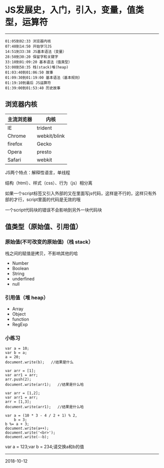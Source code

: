 # JS发展史，入门，引入，变量，值类型，运算符

---

```
01:05到02:33 浏览器内核
07:40到14:50 开始学习JS
14:51到33:38 JS基本语法（变量）
28:50到30:20 保留字和关键字
33:10到01:09:20 基本语法（值类型）
53:00到58:35 栈(stack)堆(heap)
01:03:40到01:06:50 故事
01:09:30到01:19:00 基本语法（基本规则）
01:19:10到最后 JS运算符
01:39:00到01:53:40 历史故事
```

## 浏览器内核

|主流浏览器|内核|
|-------|-------|
|IE|trident|
|Chrome|webkit/blink|
|firefox|Gecko|
|Opera|presto|
|Safari|webkit|

JS两个特点：解释性语言，单线程

结构（html）、样式（css）、行为（js）相分离

如果一个script标签又引入外部的又在里面写js代码，这样是不行的，这样只有外部的才行，script里面的代码是无效的哦

一个script代码块的错误不会影响到另外一块代码块

## 值类型（原始值、引用值）

### 原始值(不可改变的原始值)（栈 stack）

栈之间的赋值是拷贝，不影响其他的哈

- Number
- Boolean
- String
- underfined
- null

### 引用值（堆 heap）

- Array
- Object
- function
- RegExp


### 小练习

```
var a = 10;
var b = a;
a = 20;
document.write(b);   //结果是什么
```

```
var arr = [1];
var arr1 = arr;
arr.push(2);
document.write(arr1);   //结果是什么哈
```

```
var arr = [1,2];
var arr1 = arr;
arr = [1,3];
document.write(arr1);   //结果是什么哈
```

```
var a = (10 * 3 - 4 / 2 + 1) % 2,
    b = 3;
b %= a + 3;
document.write(a++);
document.write('<br>');
document.write(--b);
```

var a = 123;var b = 234;请交换a和b的值

---

2018-10-12
